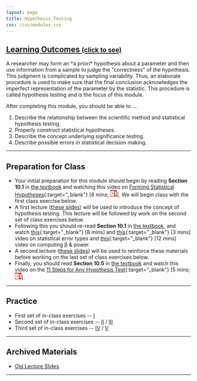 ```yaml
---
layout: page
title: Hypothesis Testing
css: /css/modules.css
---
```


<div class="panel-group-ILOs">
  <div class="panel panel-default">
    <div class="panel-heading">
      <h2 class="panel-title">
        <a data-toggle="collapse" href="#ILOs">Learning Outcomes <small>(click to see)</small></a>
      </h2>
    </div>
    <div id="ILOs" class="panel-collapse collapse">
      <div class="panel-body">
A researcher may form an *a priori* hypothesis about a parameter and then use information from a sample to judge the "correctness" of the hypothesis.  This judgment is complicated by sampling variability.  Thus, an elaborate procedure is used to make sure that the final conclusion acknowledges the imperfect representation of the parameter by the statistic.  This procedure is called hypothesis testing and is the focus of this module.

<p>After completing this module, you should be able to ...</p>

<ol>
  <li>Describe the relationship between the scientific method and statistical hypothesis testing.</li>
  <li>Properly construct statistical hypotheses.</li>
  <li>Describe the concept underlying significance testing.</li>
  <li>Describe possible errors in statistical decision making.</li>
</ol>
      </div>
    </div>
  </div>
</div>

----

## Preparation for Class

* Your initial preparation for this module should begin by reading **Section 10.1** in [the textbook](../../book/) and watching this video on [Forming Statistical Hypotheses](https://vimeo.com/user45324800/hotest-hypotheses){:target="_blank"} [6 mins; [![PowerPoint](../../img/ppt.png)](PPT-hypotheses.pptx)].  We will begin class with the first class exercise below.
* A first lecture ([these slides](PPT-Lecture-1.pptx)) will be used to introduce the concept of hypothesis testing.  This lecture will be followed by work on the second set of class exercises below.
* Following this you should re-read **Section 10.1** in [the textbook](../../book/), and watch [this](https://www.youtube.com/v/7mE-K_w1v90?version=3&autoplay=1){:target="_blank"} [8 mins] and [this](https://www.youtube.com/v/OWn3Ko1WYTA?version=3&start=89&end=247&autoplay=1){:target="_blank"} [3 mins] video on statistical error types and [this](https://www.youtube.com/v/BJZpx7Mdde4?version=3&autoplay=1){:target="_blank"} [12 mins] video on computing &beta; &amp; power.
* A second lecture ([these slides](PPT-Lecture-2.pptx)) will be used to reinforce these materials before working on the last set of class exercises below.
* Finally, you should read **Section 10.5** in [the textbook](../../book/) and watch this video on the [11 Steps for Any Hypothesis Test](https://vimeo.com/user45324800/hotest-11steps){:target="_blank"} [5 mins; [![PowerPoint](../../img/ppt.png)](../1-Sample-Z/PPT1.pptx)].

----

## Practice

* First set of in-class exercises -- [I](CE1)
* Second set of in-class exercises --  [II](CE2) / [III](CE3)
* Third set of in-class exercises -- [IV](CE4) / [V](CE5)

----

## Archived Materials

* [Old Lecture Slides](PPT_old.pptx)

----
